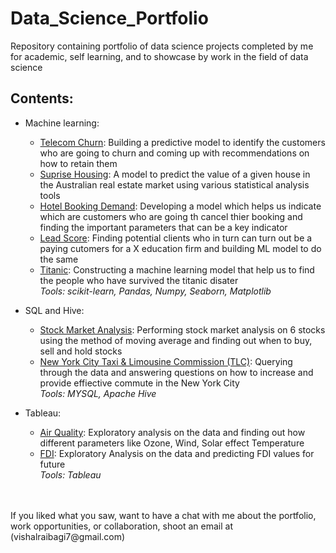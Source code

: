 # Data_Science_Portfolio

Repository containing portfolio of data science projects completed by me for academic, self learning, and to showcase by work in the field of data science

## Contents:
- Machine learning:
  - [Telecom Churn](https://github.com/Vishal1478/Data_Science_Portfolio/tree/master/Machine_Learning/Telecom_Churn): Building a predictive model to identify the customers who are going to churn and coming up with recommendations on how to retain them
  - [Suprise Housing](https://github.com/Vishal1478/Data_Science_Portfolio/tree/master/Machine_Learning/Suprise_Housing): A model to predict the value of a given house in the Australian real estate market using various statistical analysis tools
  - [Hotel Booking Demand](https://github.com/Vishal1478/Data_Science_Portfolio/tree/master/Machine_Learning/Hotel_Booking_Demand): Developing a model which helps us indicate which are customers who are going th cancel thier booking and finding the important parameters that can be a key indicator
  - [Lead Score](https://github.com/Vishal1478/Data_Science_Portfolio/tree/master/Machine_Learning/Lead_Score): Finding potential clients who in turn can turn out be a paying cutomers for a X education firm and building ML model to do the same
  - [Titanic](https://github.com/Vishal1478/Data_Science_Portfolio/tree/master/Machine_Learning/Titanic): Constructing a machine learning model that help us to find the people who have survived the titanic disater<br>
  _Tools: scikit-learn, Pandas, Numpy, Seaborn, Matplotlib_
  
- SQL and Hive:
  - [Stock Market Analysis](https://github.com/Vishal1478/Data_Science_Portfolio/tree/master/SQL_Hive/Stock_Market_Analysis): Performing stock market analysis on 6 stocks using the method of moving average and finding out when to buy, sell and hold stocks
  - [New York City Taxi & Limousine Commission (TLC)](https://github.com/Vishal1478/Data_Science_Portfolio/tree/master/SQL_Hive/NYC_Taxi_Limousine%20Commission): Querying through the data and answering questions on how to increase and provide effiective commute in the New York City<br>
 _Tools: MYSQL, Apache Hive_
 
- Tableau:
  - [Air Quality](https://github.com/Vishal1478/Data_Science_Portfolio/tree/master/Tableau/Air_Quality): Exploratory analysis on the data and finding out how different parameters like Ozone, Wind, Solar effect Temperature
  - [FDI](https://github.com/Vishal1478/Data_Science_Portfolio/tree/master/Tableau/FDI): Exploratory Analysis on the data and predicting FDI values for future<br>
 _Tools: Tableau_
 <br>
 <br>
 If you liked what you saw, want to have a chat with me about the portfolio, work opportunities, or collaboration, shoot an email at (vishalraibagi7@gmail.com)
